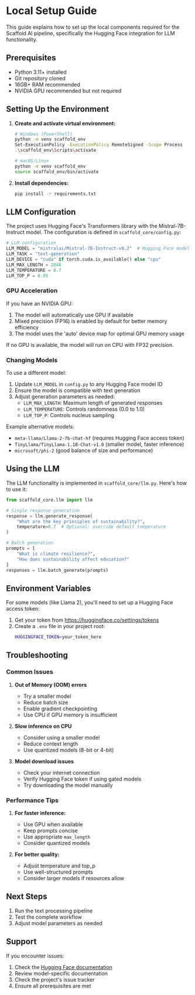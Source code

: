 # Local Setup Guide

This guide explains how to set up the local components required for the Scaffold AI pipeline, specifically the Hugging Face integration for LLM functionality.

## Prerequisites

- Python 3.11+ installed
- Git repository cloned
- 16GB+ RAM recommended
- NVIDIA GPU recommended but not required

## Setting Up the Environment

1. **Create and activate virtual environment:**
   ```bash
   # Windows (PowerShell)
   python -m venv scaffold_env
   Set-ExecutionPolicy -ExecutionPolicy RemoteSigned -Scope Process
   .\scaffold_env\Scripts\activate

   # macOS/Linux
   python -m venv scaffold_env
   source scaffold_env/bin/activate
   ```

2. **Install dependencies:**
   ```bash
   pip install -r requirements.txt
   ```

## LLM Configuration

The project uses Hugging Face's Transformers library with the Mistral-7B-Instruct model. The configuration is defined in `scaffold_core/config.py`:

```python
# LLM configuration
LLM_MODEL = "mistralai/Mistral-7B-Instruct-v0.2"  # Hugging Face model ID
LLM_TASK = "text-generation"
LLM_DEVICE = "cuda" if torch.cuda.is_available() else "cpu"
LLM_MAX_LENGTH = 2048
LLM_TEMPERATURE = 0.7
LLM_TOP_P = 0.95
```

### GPU Acceleration

If you have an NVIDIA GPU:
1. The model will automatically use GPU if available
2. Mixed precision (FP16) is enabled by default for better memory efficiency
3. The model uses the 'auto' device map for optimal GPU memory usage

If no GPU is available, the model will run on CPU with FP32 precision.

### Changing Models

To use a different model:

1. Update `LLM_MODEL` in `config.py` to any Hugging Face model ID
2. Ensure the model is compatible with text generation
3. Adjust generation parameters as needed:
   - `LLM_MAX_LENGTH`: Maximum length of generated responses
   - `LLM_TEMPERATURE`: Controls randomness (0.0 to 1.0)
   - `LLM_TOP_P`: Controls nucleus sampling

Example alternative models:
- `meta-llama/Llama-2-7b-chat-hf` (requires Hugging Face access token)
- `TinyLlama/TinyLlama-1.1B-Chat-v1.0` (smaller model, faster inference)
- `microsoft/phi-2` (good balance of size and performance)

## Using the LLM

The LLM functionality is implemented in `scaffold_core/llm.py`. Here's how to use it:

```python
from scaffold_core.llm import llm

# Single response generation
response = llm.generate_response(
    "What are the key principles of sustainability?",
    temperature=0.7  # Optional: override default temperature
)

# Batch generation
prompts = [
    "What is climate resilience?",
    "How does sustainability affect education?"
]
responses = llm.batch_generate(prompts)
```

## Environment Variables

For some models (like Llama 2), you'll need to set up a Hugging Face access token:

1. Get your token from https://huggingface.co/settings/tokens
2. Create a `.env` file in your project root:
   ```bash
   HUGGINGFACE_TOKEN=your_token_here
   ```

## Troubleshooting

### Common Issues

1. **Out of Memory (OOM) errors**
   - Try a smaller model
   - Reduce batch size
   - Enable gradient checkpointing
   - Use CPU if GPU memory is insufficient

2. **Slow inference on CPU**
   - Consider using a smaller model
   - Reduce context length
   - Use quantized models (8-bit or 4-bit)

3. **Model download issues**
   - Check your internet connection
   - Verify Hugging Face token if using gated models
   - Try downloading the model manually

### Performance Tips

1. **For faster inference:**
   - Use GPU when available
   - Keep prompts concise
   - Use appropriate `max_length`
   - Consider quantized models

2. **For better quality:**
   - Adjust temperature and top_p
   - Use well-structured prompts
   - Consider larger models if resources allow

## Next Steps

1. Run the text processing pipeline
2. Test the complete workflow
3. Adjust model parameters as needed

## Support

If you encounter issues:
1. Check the [Hugging Face documentation](https://huggingface.co/docs)
2. Review model-specific documentation
3. Check the project's issue tracker
4. Ensure all prerequisites are met 